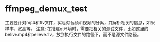 # ffmpeg_demux_test
主要是针对mp4和flv文件，实现对音频和视频的分离，并解析相关的信息，如采样率，宽高等。
注意:
在搭建qt环境时，需要把相关的测试文件，比如这里的belive.mp4和believe.flv，放到执行文件的路径下，而不是源文件路径。 
